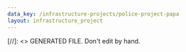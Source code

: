```yaml
---
data_key: /infrastructure-projects/police-project-papa
layout: infrastructure_project
---
```

[//]: <> GENERATED FILE. Don't edit by hand.